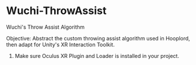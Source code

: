 # Wuchi-ThrowAssist
 Wuchi's Throw Assist Algorithm
 
 Objective: Abstract the custom throwing assist algorithm used in Hooplord, then adapt for Unity's XR Interaction Toolkit.

1. Make sure Oculus XR Plugin and Loader is installed in your project.
